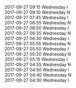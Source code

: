 2017-09-27 09:15 Wednesday  I  
2017-09-27 09:10 Wednesday  N  
2017-09-27 07:45 Wednesday  I  
2017-09-27 06:55 Wednesday  N  
2017-09-27 06:50 Wednesday  I  
2017-09-27 06:35 Wednesday  N  
2017-09-27 06:30 Wednesday  I  
2017-09-27 05:55 Wednesday  N  
2017-09-27 05:50 Wednesday  I  
2017-09-27 05:20 Wednesday  N  
2017-09-27 05:15 Wednesday  I  
2017-09-27 04:55 Wednesday  N  
2017-09-27 04:50 Wednesday  I  
2017-09-27 04:40 Wednesday  N  
2017-09-27 04:30 Wednesday  I  
